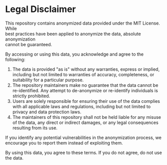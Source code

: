 # Legal Disclaimer  

This repository contains anonymized data provided under the MIT License. While  
best practices have been applied to anonymize the data, absolute anonymization  
cannot be guaranteed.  

By accessing or using this data, you acknowledge and agree to the following:  

1. The data is provided "as is" without any warranties, express or implied,  
   including but not limited to warranties of accuracy, completeness, or  
   suitability for a particular purpose.  
2. The repository maintainers make no guarantee that the data cannot be  
   re-identified. Any attempt to de-anonymize or re-identify individuals is  
   strictly prohibited.  
3. Users are solely responsible for ensuring their use of the data complies  
   with all applicable laws and regulations, including but not limited to  
   privacy and data protection laws.  
4. The maintainers of this repository shall not be held liable for any misuse  
   of the data, any direct or indirect damages, or any legal consequences  
   resulting from its use.  

If you identify any potential vulnerabilities in the anonymization process, we  
encourage you to report them instead of exploiting them.  

By using this data, you agree to these terms. If you do not agree, do not use  
the data.  
